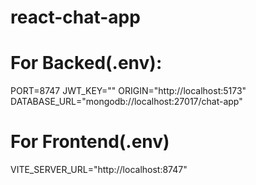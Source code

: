 # react-chat-app


# For Backed(.env):
PORT=8747
JWT_KEY=""
ORIGIN="http://localhost:5173"
DATABASE_URL="mongodb://localhost:27017/chat-app"

# For Frontend(.env)
VITE_SERVER_URL="http://localhost:8747"